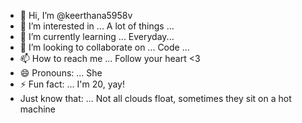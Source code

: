 - 👋 Hi, I’m @keerthana5958v  
- 👀 I’m interested in ... A lot of things ...  
- 🌱 I’m currently learning ... Everyday...    
- 💞️ I’m looking to collaborate on ... Code ...   
- 📫 How to reach me ... Follow your heart <3  
- 😄 Pronouns: ... She  
- ⚡ Fun fact: ... I'm 20, yay!     
- Just know that: ... Not all clouds float, sometimes they sit on a hot machine    
 
<!--- 
keerthana5958v/keerthana5958v is a ✨ special ✨ repository because its `README.md` (this file) appears on your GitHub profile.
You can click the Preview link to take a look at your changes.
--->
